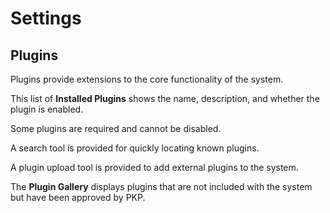 # Settings
## Plugins

Plugins provide extensions to the core functionality of the system.

This list of **Installed Plugins** shows the name, description, and whether the plugin is enabled.

Some plugins are required and cannot be disabled.

A search tool is provided for quickly locating known plugins.

A plugin upload tool is provided to add external plugins to the system.

The **Plugin Gallery** displays plugins that are not included with the system but have been approved by PKP.




